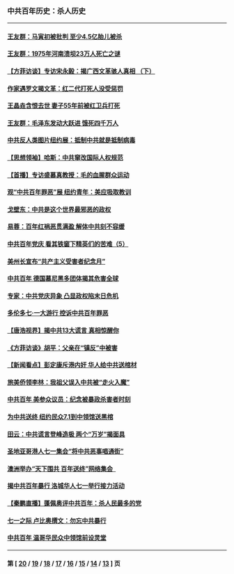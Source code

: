 ### 中共百年历史：杀人历史
---
#### [王友群：马寅初被批判 至少4.5亿胎儿被杀](../../pages/nf1176106/n13260313.md?10220430) 
#### [王友群：1975年河南溃坝23万人死亡之谜](../../pages/nf1176106/n13231576.md?10220430) 
#### [【方菲访谈】专访宋永毅：揭广西文革骇人真相 （下）](../../pages/nf1176106/n13209074.md?10220430) 
#### [作家遇罗文揭文革：红二代打死人没受惩罚](../../pages/nf1176106/n13205254.md?10220430) 
#### [王晶垚含恨去世 妻子55年前被红卫兵打死](../../pages/nf1176106/n13203590.md?10220430) 
#### [王友群：毛泽东发动大跃进 饿死四千万人](../../pages/nf1176106/n13177158.md?10220430) 
#### [中共反人类图片纽约展：抵制中共就是抵制病毒](../../pages/nf1176106/n13115371.md?10220430) 
#### [【思想领袖】哈斯：中共窜改国际人权规范](../../pages/nf1176106/n13053647.md?10220430) 
#### [【首播】专访盛慕真教授：毛的血腥群众运动](../../pages/nf1176106/n13091782.md?10220430) 
#### [观“中共百年罪恶”展 纽约青年：美应吸取教训](../../pages/nf1176106/n13085246.md?10220430) 
#### [戈壁东：中共是这个世界最邪恶的政权](../../pages/nf1176106/n13085641.md?10220430) 
#### [易蓉：百年红祸恶贯满盈 解体中共刻不容缓](../../pages/nf1176106/n13084455.md?10220430) 
#### [中共百年党庆 看其铁窗下精英们的苦难（5）](../../pages/nf1176106/n13076766.md?10220430) 
#### [美州长宣布“共产主义受害者纪念月”](../../pages/nf1176106/n13074024.md?10220430) 
#### [中共百年 德国慕尼黑多团体揭其危害全球](../../pages/nf1176106/n13068873.md?10220430) 
#### [专家：中共党庆异象 凸显政权陷末日危机](../../pages/nf1176106/n13067084.md?10220430) 
#### [多伦多七·一大游行 控诉中共百年罪恶](../../pages/nf1176106/n13062043.md?10220430) 
#### [【唐浩视界】揭中共13大谎言 真相惊醒你](../../pages/nf1176106/n13065208.md?10220430) 
#### [《方菲访谈》胡平：父亲在“镇反”中被害](../../pages/nf1176106/n13064114.md?10220430) 
#### [【新闻看点】彭定康斥港内奸 华人给中共送棺材](../../pages/nf1176106/n13064230.md?10220430) 
#### [旅美侨领李林：我祖父误入中共被“走火入魔”](../../pages/nf1176106/n13062777.md?10220430) 
#### [中共百年 美参众议员：纪念被暴政杀害者时刻](../../pages/nf1176106/n13063735.md?10220430) 
#### [为中共送终 纽约民众7.1到中领馆送黑棺](../../pages/nf1176106/n13062573.md?10220430) 
#### [田云：中共谎言登峰造极 两个“万岁”揭面具](../../pages/nf1176106/n13062013.md?10220430) 
#### [圣地亚哥港人七一集会“将中共恶事唱通街”](../../pages/nf1176106/n13062681.md?10220430) 
#### [澳洲举办“天下围共 百年送终”网络集会  ](../../pages/nf1176106/n13054366.md?10220430) 
#### [揭中共百年暴行 洛城华人七一举行接力活动](../../pages/nf1176106/n13061979.md?10220430) 
#### [【秦鹏直播】蓬佩奥评中共百年：杀人民最多的党](../../pages/nf1176106/n13061736.md?10220430) 
#### [七一之际 卢比奥撰文：勿忘中共暴行](../../pages/nf1176106/n13061044.md?10220430) 
#### [中共百年 温哥华民众中领馆前设灵堂](../../pages/nf1176106/n13061399.md?10220430) 

---
#### 第 [ [20](./20.md?10220430) / [19](./19.md?10220430) / [18](./18.md?10220430) / [17](./17.md?10220430) / [16](./16.md?10220430) / [15](./15.md?10220430) / [14](./14.md?10220430) / [13](./13.md?10220430) ] 页
